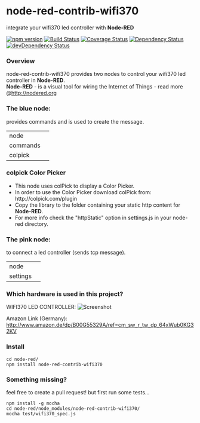 node-red-contrib-wifi370
===
integrate your wifi370 led controller with <b>Node-RED</b>

[![npm version](https://badge.fury.io/js/node-red-contrib-wifi370.svg)](http://badge.fury.io/js/node-red-contrib-wifi370) [![Build Status](https://travis-ci.org/firsttris/node-red-contrib-wifi370.svg?branch=master)](https://travis-ci.org/firsttris/node-red-contrib-wifi370) [![Coverage Status](https://coveralls.io/repos/firsttris/node-red-contrib-wifi370/badge.svg?branch=master)](https://coveralls.io/r/firsttris/node-red-contrib-wifi370?branch=master) [![Dependency Status](https://david-dm.org/firsttris/node-red-contrib-wifi370.svg)](https://david-dm.org/firsttris/node-red-contrib-wifi370) [![devDependency Status](https://david-dm.org/firsttris/node-red-contrib-wifi370/dev-status.svg)](https://david-dm.org/firsttris/node-red-contrib-wifi370#info=devDependencies)

### Overview
node-red-contrib-wifi370 provides two nodes to control your wifi370 led controller in <b>Node-RED</b>.<br>
<b>Node-RED</b> - is a visual tool for wiring the Internet of Things - read more @http://nodered.org<br>


### The blue node: 
provides commands and is used to create the message.

<table>
  <tr>
    <td>node</td>
    <td><img src="https://dl.dropboxusercontent.com/u/13344648/dev/wifi370_1.PNG" alt=""/></td>
  </tr>
  <tr>
    <td>commands</td>
    <td><img src="https://dl.dropboxusercontent.com/u/13344648/dev/wifi370_2.PNG" alt=""/></td>
  </tr>
  <tr>
    <td>colpick</td>
    <td><img src="https://dl.dropboxusercontent.com/u/13344648/dev/wifi370_3.PNG" alt=""/></td>
  </tr>
</table>

### colpick Color Picker

<ul>
<li>This node uses colPick to display a Color Picker.</li>
<li>In order to use the Color Picker download colPick from: http://colpick.com/plugin</li>
<li>Copy the library to the folder containing your static http content for <b>Node-RED</b>.</li>
<li>For more info check the "httpStatic" option in settings.js in your node-red directory.</li>
</ul>


### The pink node: 
to connect a led controller (sends tcp message).
<table>
  <tr>
    <td>node</td>
    <td><img src="https://dl.dropboxusercontent.com/u/13344648/dev/wifi370_4.PNG" alt=""/></td>
  </tr>
  <tr>
    <td>settings</td>
    <td><img src="https://dl.dropboxusercontent.com/u/13344648/dev/wifi370_5.PNG" alt=""/></td>
  </tr>
</table>

### Which hardware is used in this project?

WIFI370 LED CONTROLLER:
![Screenshot](https://dl.dropboxusercontent.com/u/13344648/dev/wifi370img.PNG)

Amazon Link (Germany):<br>
http://www.amazon.de/dp/B00G55329A/ref=cm_sw_r_tw_dp_64xWub0KG32KV

### Install
```chef
cd node-red/
npm install node-red-contrib-wifi370
```

### Something missing?
feel free to create a pull request!
but first run some tests...
```chef
npm install -g mocha
cd node-red/node_modules/node-red-contrib-wifi370/
mocha test/wifi370_spec.js
```
